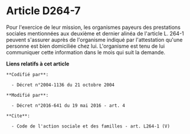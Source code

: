 # Article D264-7

Pour l'exercice de leur mission, les organismes payeurs des prestations sociales mentionnées aux deuxième et dernier alinéa
de l'article L. 264-1 peuvent s'assurer auprès de l'organisme indiqué par l'attestation qu'une personne est bien domiciliée
chez lui. L'organisme est tenu de lui communiquer cette information dans le mois qui suit la demande.

**Liens relatifs à cet article**

	**Codifié par**:

	  - Décret n°2004-1136 du 21 octobre 2004

	**Modifié par**:

	  - Décret n°2016-641 du 19 mai 2016 - art. 4

	**Cite**:

	  - Code de l'action sociale et des familles - art. L264-1 (V)
